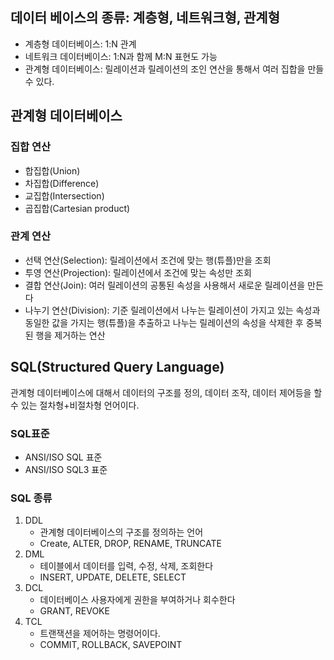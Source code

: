 ## 데이터 베이스의 종류: 계층형, 네트워크형, 관계형
- 계층형 데이터베이스: 1:N 관계
- 네트워크 데이터베이스: 1:N과 함께 M:N 표현도 가능
- 관계형 데이터베이스: 릴레이션과 릴레이션의 조인 연산을 통해서 여러 집합을 만들 수 있다.

## 관계형 데이터베이스
### 집합 연산
- 합집합(Union)
- 차집합(Difference)
- 교집합(Intersection)
- 곱집합(Cartesian product)

### 관계 연산
- 선택 연산(Selection): 릴레이션에서 조건에 맞는 행(튜플)만을 조회
- 투영 연산(Projection): 릴레이션에서 조건에 맞는 속성만 조회
- 결합 연산(Join): 여러 릴레이션의 공통된 속성을 사용해서 새로운 릴레이션을 만든다
- 나누기 연산(Division): 기준 릴레이션에서 나누는 릴레이션이 가지고 있는 속성과 동일한 값을 가지는 행(튜플)을 추출하고 나누는 릴레이션의 속성을 삭제한 후 중복된 행을 제거하는 연산

## SQL(Structured Query Language)
관계형 데이터베이스에 대해서 데이터의 구조를 정의, 데이터 조작, 데이터 제어등을 할 수 있는 절차형+비절차형 언어이다.

### SQL표준
- ANSI/ISO SQL 표준
- ANSI/ISO SQL3 표준

### SQL 종류
1. DDL
    - 관계형 데이터베이스의 구조를 정의하는 언어
    - Create, ALTER, DROP, RENAME, TRUNCATE
2. DML
    - 테이블에서 데이터를 입력, 수정, 삭제, 조회한다
    - INSERT, UPDATE, DELETE, SELECT
3. DCL
    - 데이터베이스 사용자에게 권한을 부여하거나 회수한다
    - GRANT, REVOKE
4. TCL
    - 트랜잭션을 제어하는 명령어이다.
    - COMMIT, ROLLBACK, SAVEPOINT
